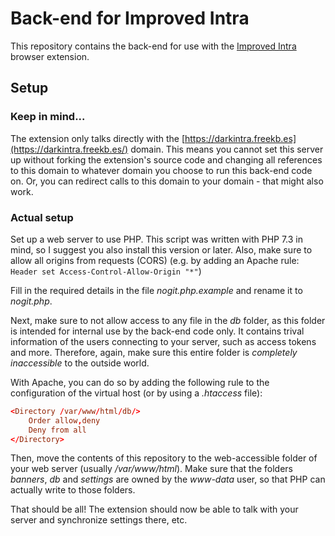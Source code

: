 # Back-end for Improved Intra
This repository contains the back-end for use with the [Improved Intra](https://github.com/FreekBes/improved_intra) browser extension.


## Setup
### Keep in mind...
The extension only talks directly with the [https://darkintra.freekb.es](https://darkintra.freekb.es/) domain. This means you cannot set this server up without forking the extension's source code and changing all references to this domain to whatever domain you choose to run this back-end code on. Or, you can redirect calls to this domain to your domain - that might also work.


### Actual setup
Set up a web server to use PHP. This script was written with PHP 7.3 in mind, so I suggest you also install this version or later. Also, make sure to allow all origins from requests (CORS) (e.g. by adding an Apache rule: `Header set Access-Control-Allow-Origin "*"`)

Fill in the required details in the file *nogit.php.example* and rename it to *nogit.php*.

Next, make sure to not allow access to any file in the *db* folder, as this folder is intended for internal use by the back-end code only. It contains trival information of the users connecting to your server, such as access tokens and more. Therefore, again, make sure this entire folder is *completely inaccessible* to the outside world.

With Apache, you can do so by adding the following rule to the configuration of the virtual host (or by using a *.htaccess* file):
```conf
<Directory /var/www/html/db/>
	Order allow,deny
	Deny from all
</Directory>
```

Then, move the contents of this repository to the web-accessible folder of your web server (usually */var/www/html*). Make sure that the folders *banners*, *db* and *settings* are owned by the *www-data* user, so that PHP can actually write to those folders.

That should be all! The extension should now be able to talk with your server and synchronize settings there, etc.
